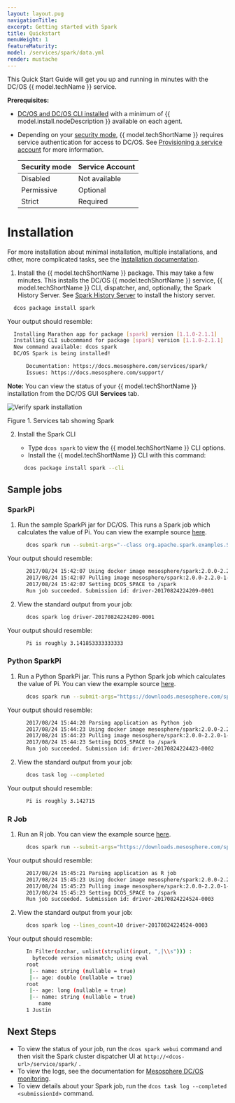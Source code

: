 ```yaml
---
layout: layout.pug
navigationTitle:
excerpt: Getting started with Spark
title: Quickstart
menuWeight: 1
featureMaturity:
model: /services/spark/data.yml
render: mustache
---
```


This Quick Start Guide will get you up and running in minutes with the DC/OS {{ model.techName }} service.

**Prerequisites:**

-  [DC/OS and DC/OS CLI installed](https://docs.mesosphere.com/latest/installing/) with a minimum of {{ model.install.nodeDescription }} available on each agent.
-  Depending on your [security mode](https://docs.mesosphere.com/latest/overview/security/security-modes/), {{ model.techShortName }} requires service authentication for access to DC/OS. See [Provisioning a service account](/services/spark/2.3.1-2.2.1-2/security/#provisioning-a-service-account) for more information.

   | Security mode | Service Account |
   |---------------|-----------------------|
   | Disabled      | Not available   |
   | Permissive    | Optional   |
   | Strict        | Required |


# Installation

For more installation about minimal installation, multiple installations, and other, more complicated tasks, see the [Installation documentation](/services/spark/2.3.1-2.2.1-2/install/).
1.  Install the {{ model.techShortName }} package. This may take a few minutes. This installs the  DC/OS {{ model.techShortName }} service, {{ model.techShortName }} CLI, dispatcher, and, optionally, the Spark History Server. See [Spark History Server](/services/spark/2.3.1-2.2.1-2/history-server/) to install the history server.

  ```bash
    dcos package install spark
  ```

  Your output should resemble:

  ```bash
    Installing Marathon app for package [spark] version [1.1.0-2.1.1]
    Installing CLI subcommand for package [spark] version [1.1.0-2.1.1]
    New command available: dcos spark
    DC/OS Spark is being installed!

    	Documentation: https://docs.mesosphere.com/services/spark/
    	Issues: https://docs.mesosphere.com/support/
  ```

**Note:** You can view the status of your {{ model.techShortName }} installation from the DC/OS GUI **Services** tab.

![Verify spark installation](/services/spark/v1.1.0-2.1.1/img/spark-gui-install.png)

Figure 1. Services tab showing Spark

2. Install the Spark CLI

    - Type `dcos spark` to view the {{ model.techShortName }} CLI options.
    - Install the {{ model.techShortName }} CLI with this command:

     ```bash
       dcos package install spark --cli
     ```

## Sample jobs

### SparkPi

1.  Run the sample SparkPi jar for DC/OS. This runs a Spark job which calculates the value of Pi. You can view the example source [here](https://downloads.mesosphere.com/spark/assets/spark-examples_2.11-2.0.1.jar).

  ```bash
        dcos spark run --submit-args="--class org.apache.spark.examples.SparkPi https://downloads.mesosphere.com/spark/assets/spark-examples_2.11-2.0.1.jar 30"
  ```

  Your output should resemble:

  ```bash
        2017/08/24 15:42:07 Using docker image mesosphere/spark:2.0.0-2.2.0-1-hadoop-2.6 for drivers
        2017/08/24 15:42:07 Pulling image mesosphere/spark:2.0.0-2.2.0-1-hadoop-2.6 for executors, by default. To bypass set spark.mesos.executor.docker.forcePullImage=false
        2017/08/24 15:42:07 Setting DCOS_SPACE to /spark
        Run job succeeded. Submission id: driver-20170824224209-0001
  ```

2.  View the standard output from your job:

  ```bash
        dcos spark log driver-20170824224209-0001
  ```

  Your output should resemble:

  ```bash
        Pi is roughly 3.141853333333333
  ```
### Python SparkPi

1.  Run a Python SparkPi jar. This runs a Python Spark job which calculates the value of Pi. You can view the example source [here](https://downloads.mesosphere.com/spark/examples/pi.py).

  ```bash
        dcos spark run --submit-args="https://downloads.mesosphere.com/spark/examples/pi.py 30"
  ```

  Your output should resemble:

  ```bash
        2017/08/24 15:44:20 Parsing application as Python job
        2017/08/24 15:44:23 Using docker image mesosphere/spark:2.0.0-2.2.0-1-hadoop-2.6 for drivers
        2017/08/24 15:44:23 Pulling image mesosphere/spark:2.0.0-2.2.0-1-hadoop-2.6 for executors, by default. To bypass set spark.mesos.executor.docker.forcePullImage=false
        2017/08/24 15:44:23 Setting DCOS_SPACE to /spark
        Run job succeeded. Submission id: driver-20170824224423-0002
  ```

2.  View the standard output from your job:

  ```bash
        dcos task log --completed
  ```

  Your output should resemble:

  ```bash
        Pi is roughly 3.142715
  ```
### R Job

1.  Run an R job. You can view the example source [here](https://downloads.mesosphere.com/spark/examples/dataframe.R).

  ```bash
        dcos spark run --submit-args="https://downloads.mesosphere.com/spark/examples/dataframe.R"
  ```

  Your output should resemble:

  ```bash
        2017/08/24 15:45:21 Parsing application as R job
        2017/08/24 15:45:23 Using docker image mesosphere/spark:2.0.0-2.2.0-1-hadoop-2.6 for drivers
        2017/08/24 15:45:23 Pulling image mesosphere/spark:2.0.0-2.2.0-1-hadoop-2.6 for executors, by default. To bypass set spark.mesos.executor.docker.forcePullImage=false
        2017/08/24 15:45:23 Setting DCOS_SPACE to /spark
        Run job succeeded. Submission id: driver-20170824224524-0003
  ```

2.  View the standard output from your job:

  ```bash
        dcos spark log --lines_count=10 driver-20170824224524-0003
  ```

  Your output should resemble:

  ```bash
        In Filter(nzchar, unlist(strsplit(input, ",|\\s"))) :
          bytecode version mismatch; using eval
        root
         |-- name: string (nullable = true)
         |-- age: double (nullable = true)
        root
         |-- age: long (nullable = true)
         |-- name: string (nullable = true)
            name
        1 Justin        
  ```


## Next Steps

- To view the status of your job, run the `dcos spark webui` command and then visit the Spark cluster dispatcher UI at `http://<dcos-url>/service/spark/` .
- To view the logs, see the documentation for [Mesosphere DC/OS monitoring](https://docs.mesosphere.com/1.12/monitoring/logging/).
- To view details about your Spark job, run the `dcos task log --completed <submissionId>` command.
